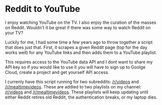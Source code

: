 # Reddit to YouTube

I enjoy watching YouTube on the TV. I also enjoy the curation of the masses on Reddit. Wouldn't it be great if there was some way to watch Reddit on your TV?

Luckily for me, I had some time a few years ago to throw together a script that does just that. First, it scrapes a given Reddit page (top for the day works well) for any YouTube links and then adds them to a YouTube playlist.

This requires access to the YouTube data API and I dont want to share my API key so if you would like to use it you will have to sign up to Goolge Cloud, create a project and get yourself API access. 

I currenly have this script running for two subreddits: [/r/videos](https://old.reddit.com/r/videos/top/?sort=top&t=day) and [/r/mealtimevideos](https://old.reddit.com/r/mealtimevideos/top/?sort=top&t=day). These are addied to two playlists on my channel: [/r/videos](https://www.youtube.com/playlist?list=PLRg7KDv3GZUTX7kKaNhnmpPNBrIunNO64) and [/r/mealtimevideos](https://www.youtube.com/playlist?list=PLRg7KDv3GZUSSSBpvFIfUrNk-yQ_SMucK). These playlists will keep updating until either Reddit retires old Reddit, the authentication breaks, or my laptop dies. 
